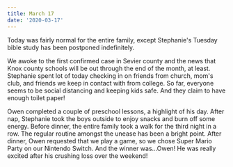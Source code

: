 ```yaml
---
title: March 17
date: '2020-03-17'
---
```

Today was fairly normal for the entire family, except Stephanie's Tuesday bible study has been postponed indefinitely.

We awoke to the first confirmed case in Sevier county and the news that Knox county schools will be out through the end of the month, at least. Stephanie spent lot of today checking in on friends from church, mom's club, and friends we keep in contact with from college. So far, everyone seems to be social distancing and keeping kids safe. And they claim to have enough toilet paper! 

Owen completed a couple of preschool lessons, a highlight of his day. After nap, Stephanie took the boys outside to enjoy snacks and burn off some energy. Before dinner, the entire family took a walk for the third night in a row. The regular routine amongst the unease has been a bright point. After dinner, Owen requested that we play a game, so we chose Super Mario Party on our Nintendo Switch. And the winner was...Owen! He was really excited after his crushing loss over the weekend!